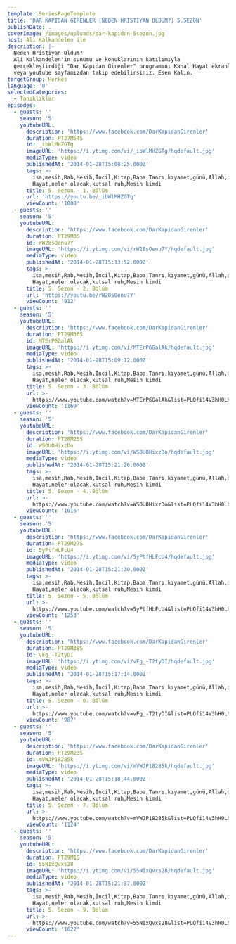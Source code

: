```yaml
---
template: SeriesPageTemplate
title: 'DAR KAPIDAN GİRENLER [NEDEN HRİSTİYAN OLDUM?] 5.SEZON'
publishDate: .
coverImage: /images/uploads/dar-kapıdan-5sezon.jpg
host: Ali Kalkandelen ile
description: |-
  Neden Hristiyan Oldum?
  Ali Kalkandelen'in sunumu ve konuklarının katılımıyla 
  gerçekleştirdiği "Dar Kapıdan Girenler" programını Kanal Hayat ekranlarından 
  veya youtube sayfamızdan takip edebilirsiniz. Esen Kalın.
targetGroup: Herkes
language: '0'
selectedCategories:
  - Tanıklıklar
episodes:
  - guests: ''
    season: '5'
    youtubeURL:
      description: 'https://www.facebook.com/DarKapidanGirenler'
      duration: PT27M54S
      id: _ibWlMHZGTg
      imageURL: 'https://i.ytimg.com/vi/_ibWlMHZGTg/hqdefault.jpg'
      mediaType: video
      publishedAt: '2014-01-28T15:08:25.000Z'
      tags: >-
        isa,mesih,Rab,Mesih,İncil,Kitap,Baba,Tanrı,kıyamet,günü,Allah,depresyon,şifa,bereket,Özgürlük,Hastalık,Bunalım,Esenlik,Rahatlık,Mucize,Hristiyanlık,İman,Hz.,İsa,peygamber,İlah,Ruhsal,Protestan,Türk,Hristiyan,Kıyamet,İntihar,Cennet,Cehennem,din,lanet,Cin,Pastör,Kilise,Ahiret,yargı,Kanal
        Hayat,neler olacak,kutsal ruh,Mesih kimdi
      title: 5. Sezon - 1. Bölüm
      url: 'https://youtu.be/_ibWlMHZGTg'
      viewCount: '1888'
  - guests: ''
    season: '5'
    youtubeURL:
      description: 'https://www.facebook.com/DarKapidanGirenler'
      duration: PT29M3S
      id: rW28sOenu7Y
      imageURL: 'https://i.ytimg.com/vi/rW28sOenu7Y/hqdefault.jpg'
      mediaType: video
      publishedAt: '2014-01-28T15:13:52.000Z'
      tags: >-
        isa,mesih,Rab,Mesih,İncil,Kitap,Baba,Tanrı,kıyamet,günü,Allah,depresyon,şifa,bereket,Özgürlük,Hastalık,Bunalım,Esenlik,Rahatlık,Mucize,Hristiyanlık,İman,Hz.,İsa,peygamber,İlah,Ruhsal,Protestan,Türk,Hristiyan,Kıyamet,İntihar,Cennet,Cehennem,din,lanet,Cin,Pastör,Kilise,Ahiret,yargı,Kanal
        Hayat,neler olacak,kutsal ruh,Mesih kimdi
      title: 5. Sezon - 2. Bölüm
      url: 'https://youtu.be/rW28sOenu7Y'
      viewCount: '912'
  - guests: ''
    season: '5'
    youtubeURL:
      description: 'https://www.facebook.com/DarKapidanGirenler'
      duration: PT29M36S
      id: MTErP6GalAk
      imageURL: 'https://i.ytimg.com/vi/MTErP6GalAk/hqdefault.jpg'
      mediaType: video
      publishedAt: '2014-01-28T15:09:12.000Z'
      tags: >-
        isa,mesih,Rab,Mesih,İncil,Kitap,Baba,Tanrı,kıyamet,günü,Allah,depresyon,şifa,bereket,Özgürlük,Hastalık,Bunalım,Esenlik,Rahatlık,Mucize,Hristiyanlık,İman,Hz.,İsa,peygamber,İlah,Ruhsal,Protestan,Türk,Hristiyan,Kıyamet,İntihar,Cennet,Cehennem,din,lanet,Cin,Pastör,Kilise,Ahiret,yargı,Kanal
        Hayat,neler olacak,kutsal ruh,Mesih kimdi
      title: 5. Sezon - 3. Bölüm
      url: >-
        https://www.youtube.com/watch?v=MTErP6GalAk&list=PLQfi14V3hH0LhhHVpegJ-DIcAaxM2E6VA&index=13&t=0s
      viewCount: '1169'
  - guests: ''
    season: '5'
    youtubeURL:
      description: 'https://www.facebook.com/DarKapidanGirenler'
      duration: PT28M25S
      id: WSOUOHixzDo
      imageURL: 'https://i.ytimg.com/vi/WSOUOHixzDo/hqdefault.jpg'
      mediaType: video
      publishedAt: '2014-01-28T15:21:26.000Z'
      tags: >-
        isa,mesih,Rab,Mesih,İncil,Kitap,Baba,Tanrı,kıyamet,günü,Allah,depresyon,şifa,bereket,Özgürlük,Hastalık,Bunalım,Esenlik,Rahatlık,Mucize,Hristiyanlık,İman,Hz.,İsa,peygamber,İlah,Ruhsal,Protestan,Türk,Hristiyan,Kıyamet,İntihar,Cennet,Cehennem,din,lanet,Cin,Pastör,Kilise,Ahiret,yargı,Kanal
        Hayat,neler olacak,kutsal ruh,Mesih kimdi
      title: 5. Sezon - 4. Bölüm
      url: >-
        https://www.youtube.com/watch?v=WSOUOHixzDo&list=PLQfi14V3hH0LhhHVpegJ-DIcAaxM2E6VA&index=12&t=0s
      viewCount: '1016'
  - guests: ''
    season: '5'
    youtubeURL:
      description: 'https://www.facebook.com/DarKapidanGirenler'
      duration: PT29M27S
      id: 5yPtfHLFcU4
      imageURL: 'https://i.ytimg.com/vi/5yPtfHLFcU4/hqdefault.jpg'
      mediaType: video
      publishedAt: '2014-01-28T15:21:30.000Z'
      tags: >-
        isa,mesih,Rab,Mesih,İncil,Kitap,Baba,Tanrı,kıyamet,günü,Allah,depresyon,şifa,bereket,Özgürlük,Hastalık,Bunalım,Esenlik,Rahatlık,Mucize,Hristiyanlık,İman,Hz.,İsa,peygamber,İlah,Ruhsal,Protestan,Türk,Hristiyan,Kıyamet,İntihar,Cennet,Cehennem,din,lanet,Cin,Pastör,Kilise,Ahiret,yargı,Kanal
        Hayat,neler olacak,kutsal ruh,Mesih kimdi
      title: 5. Sezon - 5. Bölüm
      url: >-
        https://www.youtube.com/watch?v=5yPtfHLFcU4&list=PLQfi14V3hH0LhhHVpegJ-DIcAaxM2E6VA&index=11&t=0s
      viewCount: '1253'
  - guests: ''
    season: '5'
    youtubeURL:
      description: 'https://www.facebook.com/DarKapidanGirenler'
      duration: PT29M38S
      id: vFg_-T2tyDI
      imageURL: 'https://i.ytimg.com/vi/vFg_-T2tyDI/hqdefault.jpg'
      mediaType: video
      publishedAt: '2014-01-28T15:17:14.000Z'
      tags: >-
        isa,mesih,Rab,Mesih,İncil,Kitap,Baba,Tanrı,kıyamet,günü,Allah,depresyon,şifa,bereket,Özgürlük,Hastalık,Bunalım,Esenlik,Rahatlık,Mucize,Hristiyanlık,İman,Hz.,İsa,peygamber,İlah,Ruhsal,Protestan,Türk,Hristiyan,Kıyamet,İntihar,Cennet,Cehennem,din,lanet,Cin,Pastör,Kilise,Ahiret,yargı,Kanal
        Hayat,neler olacak,kutsal ruh,Mesih kimdi
      title: 5. Sezon - 6. Bölüm
      url: >-
        https://www.youtube.com/watch?v=vFg_-T2tyDI&list=PLQfi14V3hH0LhhHVpegJ-DIcAaxM2E6VA&index=10&t=0s
      viewCount: '987'
  - guests: ''
    season: '5'
    youtubeURL:
      description: 'https://www.facebook.com/DarKapidanGirenler'
      duration: PT29M23S
      id: mVWJP18285k
      imageURL: 'https://i.ytimg.com/vi/mVWJP18285k/hqdefault.jpg'
      mediaType: video
      publishedAt: '2014-01-28T15:18:44.000Z'
      tags: >-
        isa,mesih,Rab,Mesih,İncil,Kitap,Baba,Tanrı,kıyamet,günü,Allah,depresyon,şifa,bereket,Özgürlük,Hastalık,Bunalım,Esenlik,Rahatlık,Mucize,Hristiyanlık,İman,Hz.,İsa,peygamber,İlah,Ruhsal,Protestan,Türk,Hristiyan,Kıyamet,İntihar,Cennet,Cehennem,din,lanet,Cin,Pastör,Kilise,Ahiret,yargı,Kanal
        Hayat,neler olacak,kutsal ruh,Mesih kimdi
      title: 5. Sezon - 7. Bölüm
      url: >-
        https://www.youtube.com/watch?v=mVWJP18285k&list=PLQfi14V3hH0LhhHVpegJ-DIcAaxM2E6VA&index=9&t=0s
      viewCount: '1124'
  - guests: ''
    season: '5'
    youtubeURL:
      description: 'https://www.facebook.com/DarKapidanGirenler'
      duration: PT29M1S
      id: 55NIxQvxs28
      imageURL: 'https://i.ytimg.com/vi/55NIxQvxs28/hqdefault.jpg'
      mediaType: video
      publishedAt: '2014-01-28T15:21:37.000Z'
      tags: >-
        isa,mesih,Rab,Mesih,İncil,Kitap,Baba,Tanrı,kıyamet,günü,Allah,depresyon,şifa,bereket,Özgürlük,Hastalık,Bunalım,Esenlik,Rahatlık,Mucize,Hristiyanlık,İman,Hz.,İsa,peygamber,İlah,Ruhsal,Protestan,Türk,Hristiyan,Kıyamet,İntihar,Cennet,Cehennem,din,lanet,Cin,Pastör,Kilise,Ahiret,yargı,Kanal
        Hayat,neler olacak,kutsal ruh,Mesih kimdi
      title: 5. Sezon - 9. Bölüm
      url: >-
        https://www.youtube.com/watch?v=55NIxQvxs28&list=PLQfi14V3hH0LhhHVpegJ-DIcAaxM2E6VA&index=7&t=0s
      viewCount: '1622'
---
```


